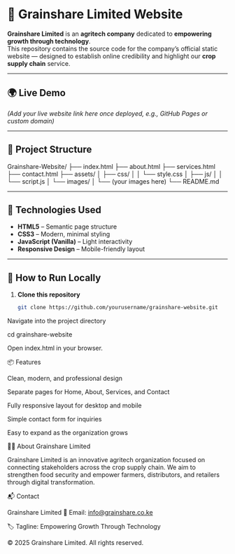 # 🌾 Grainshare Limited Website

**Grainshare Limited** is an **agritech company** dedicated to **empowering growth through technology**.  
This repository contains the source code for the company’s official static website — designed to establish online credibility and highlight our **crop supply chain** service.

---

## 🌍 Live Demo
*(Add your live website link here once deployed, e.g., GitHub Pages or custom domain)*

---

## 📁 Project Structure
Grainshare-Website/
├── index.html
├── about.html
├── services.html
├── contact.html
├── assets/
│ ├── css/
│ │ └── style.css
│ ├── js/
│ │ └── script.js
│ └── images/
│ └── (your images here)
└── README.md

---

## 🧩 Technologies Used
- **HTML5** – Semantic page structure  
- **CSS3** – Modern, minimal styling  
- **JavaScript (Vanilla)** – Light interactivity  
- **Responsive Design** – Mobile-friendly layout  

---

## 🚀 How to Run Locally

1. **Clone this repository**
   ```bash
   git clone https://github.com/yourusername/grainshare-website.git
   
Navigate into the project directory

cd grainshare-website


Open index.html in your browser.

📦 Features

Clean, modern, and professional design

Separate pages for Home, About, Services, and Contact

Fully responsive layout for desktop and mobile

Simple contact form for inquiries

Easy to expand as the organization grows

🧑‍💼 About Grainshare Limited

Grainshare Limited is an innovative agritech organization focused on connecting stakeholders across the crop supply chain.
We aim to strengthen food security and empower farmers, distributors, and retailers through digital transformation.

📬 Contact

Grainshare Limited
📧 Email: info@grainshare.co.ke

🏷️ Tagline: Empowering Growth Through Technology

© 2025 Grainshare Limited. All rights reserved.
